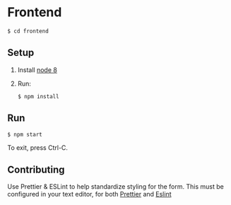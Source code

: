 # Frontend

    $ cd frontend

## Setup

 1. Install [node 8](https://nodejs.org/en/download/)

 1. Run:

        $ npm install

## Run

    $ npm start

To exit, press Ctrl-C.


## Contributing

Use Prettier & ESLint to help standardize styling for the form.
This must be configured in your text editor, for both [Prettier](https://prettier.io/docs/en/editors.html) and [Eslint](https://eslint.org/docs/user-guide/integrations)

